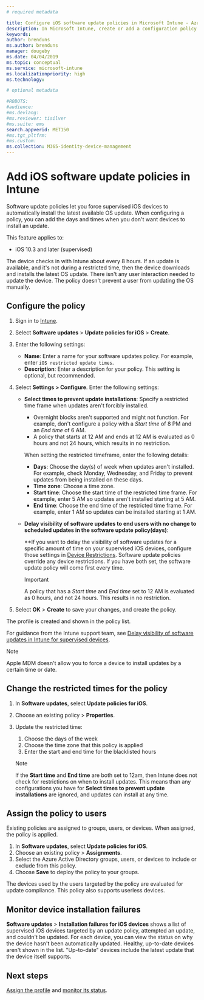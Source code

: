 ```yaml
---
# required metadata

title: Configure iOS software update policies in Microsoft Intune - Azure | Microsoft Docs
description: In Microsoft Intune, create or add a configuration policy to restrict when software updates are automatically installed on iOS devices managed or supervised by Intune. You can choose the date and time when updates aren't installed. You can also assign this policy to groups, users, or devices, and check for any installation failures. 
keywords:
author: brenduns 
ms.author: brenduns
manager: dougeby
ms.date: 04/04/2019
ms.topic: conceptual
ms.service: microsoft-intune
ms.localizationpriority: high
ms.technology:

# optional metadata

#ROBOTS:
#audience:
#ms.devlang:
#ms.reviewer: tisilver
#ms.suite: ems
search.appverid: MET150
#ms.tgt_pltfrm:
#ms.custom:
ms.collection: M365-identity-device-management
---
```


# Add iOS software update policies in Intune

Software update policies let you force supervised iOS devices to automatically install the latest available OS update. When configuring a policy, you can add the days and times when you don't want devices to install an update.

This feature applies to:

- iOS 10.3 and later (supervised)

The device checks in with Intune about every 8 hours. If an update is available, and it's not during a restricted time, then the device downloads and installs the latest OS update. There isn't any user interaction needed to update the device. The policy doesn't prevent a user from updating the OS manually.

## Configure the policy

1. Sign in to [Intune](https://go.microsoft.com/fwlink/?linkid=2090973).
2. Select **Software updates** > **Update policies for iOS** > **Create**.
3. Enter the following settings:

    - **Name**: Enter a name for your software updates policy. For example, enter `iOS restricted update times`.
    - **Description**: Enter a description for your policy. This setting is optional, but recommended.

4. Select **Settings > Configure**. Enter the following settings:

    - **Select times to prevent update installations**: Specify a restricted time frame when updates aren't forcibly installed.
      - Overnight blocks aren't supported and might not function. For example, don't configure a policy with a *Start time* of 8 PM and an *End time* of 6 AM.
      - A policy that starts at 12 AM and ends at 12 AM is evaluated as 0 hours and not 24 hours, which results in no restriction.

      When setting the restricted timeframe, enter the following details:

      - **Days**: Choose the day(s) of week when updates aren't installed. For example, check Monday, Wednesday, and Friday to prevent updates from being installed on these days.
      - **Time zone**: Choose a time zone.
      - **Start time**: Choose the start time of the restricted time frame. For example, enter 5 AM so updates aren't installed starting at 5 AM.
      - **End time**: Choose the end time of the restricted time frame. For example, enter 1 AM so updates can be installed starting at 1 AM.

    - **Delay visibility of software updates to end users with no change to scheduled updates in the software update policy(days)**: 

      **If you want to delay the visibility of software updates for a specific amount of time on your supervised iOS devices, configure those settings in [Device Restrictions](../configuration/device-restrictions-ios.md#general). Software update policies override any device restrictions. If you have both set, the software update policy will come first every time.

      > [!IMPORTANT]  
      > A policy that has a *Start time* and *End time* set to 12 AM is evaluated as 0 hours, and not 24 hours. This results in no restriction.  

5. Select **OK** > **Create** to save your changes, and create the policy.

The profile is created and shown in the policy list.

For guidance from the Intune support team, see [Delay visibility of software updates in Intune for supervised devices](https://techcommunity.microsoft.com/t5/Intune-Customer-Success/Delaying-visibility-of-software-updates-in-Intune-for-supervised/ba-p/345753).

> [!NOTE]
> Apple MDM doesn't allow you to force a device to install updates by a certain time or date.

## Change the restricted times for the policy

1. In **Software updates**, select **Update policies for iOS**.
2. Choose an existing policy > **Properties**.
3. Update the restricted time:

    1. Choose the days of the week
    2. Choose the time zone that this policy is applied
    3. Enter the start and end time for the blacklisted hours

    > [!NOTE]
    > If the **Start time** and **End time** are both set to 12am, then Intune does not check for restrictions on when to install updates. This means than any configurations you have for **Select times to prevent update installations** are ignored, and updates can install at any time.  

## Assign the policy to users

Existing policies are assigned to groups, users, or devices. When assigned, the policy is applied.

1. In **Software updates**, select **Update policies for iOS**.
2. Choose an existing policy > **Assignments**.
3. Select the Azure Active Directory groups, users, or devices to include or exclude from this policy.
4. Choose **Save** to deploy the policy to your groups.

The devices used by the users targeted by the policy are evaluated for update compliance. This policy also supports userless devices.

## Monitor device installation failures
<!-- 1352223 -->
**Software updates** > **Installation failures for iOS devices** shows a list of supervised iOS devices targeted by an update policy, attempted an update, and couldn't be updated. For each device, you can view the status on why the device hasn't been automatically updated. Healthy, up-to-date devices aren't shown in the list. "Up-to-date" devices include the latest update that the device itself supports.

## Next steps

[Assign the profile](../configuration/device-profile-assign.md) and [monitor its status](../configuration/device-profile-monitor.md).
